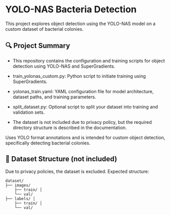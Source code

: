 # YOLO-NAS Bacteria Detection

This project explores object detection using the YOLO-NAS model on a custom dataset of bacterial colonies.

## 🔍 Project Summary

- This repository contains the configuration and training scripts for object detection using YOLO-NAS and SuperGradients.

- train_yolonas_custom.py: Python script to initiate training using SuperGradients.

- yolonas_train.yaml: YAML configuration file for model architecture, dataset paths, and training parameters.

- split_dataset.py: Optional script to split your dataset into training and validation sets.

- The dataset is not included due to privacy policy, but the required directory structure is described in the documentation.

Uses YOLO format annotations and is intended for custom object detection, specifically detecting bacterial colonies.

## 📁 Dataset Structure (not included)

Due to privacy policies, the dataset is excluded. Expected structure:

``` 
dataset/ 
├── images/
    ├── train/ │ 
    └── val/ 
├── labels/ │ 
    ├── train/ │
    └── val/ 

```
 </pre>

